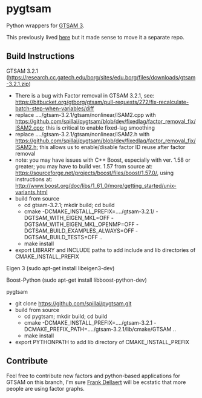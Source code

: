 # pygtsam
Python wrappers for [GTSAM 3](https://research.cc.gatech.edu/borg/download?destination=node%2F299). 

This previously lived [here](https://github.com/spillai/conda-recipes-slam/tree/master/pygtsam/pygtsam) but it made sense to move it a separate repo. 

## Build Instructions
GTSAM 3.2.1 (https://research.cc.gatech.edu/borg/sites/edu.borg/files/downloads/gtsam-3.2.1.zip)
 - There is a bug with Factor removal in GTSAM 3.2.1, see: https://bitbucket.org/gtborg/gtsam/pull-requests/272/fix-recalculate-batch-step-when-variables/diff
 - replace ..../gtsam-3.2.1/gtsam/nonlinear/ISAM2.cpp with https://github.com/spillai/pygtsam/blob/dev/fixedlag/factor_removal_fix/ISAM2.cpp; this is critical to enable fixed-lag smoothing
 - replace ..../gtsam-3.2.1/gtsam/nonlinear/ISAM2.h with https://github.com/spillai/pygtsam/blob/dev/fixedlag/factor_removal_fix/ISAM2.h; this allows us to enable/disable factor ID reuse after factor removal
 - note: you may have issues with C++ Boost, especially with ver. 1.58 or greater; you may have to build ver. 1.57 from source at: https://sourceforge.net/projects/boost/files/boost/1.57.0/, using instructions at: http://www.boost.org/doc/libs/1_61_0/more/getting_started/unix-variants.html
 - build from source 
   - cd gtsam-3.2.1; mkdir build; cd build
   - cmake -DCMAKE_INSTALL_PREFIX=..../gtsam-3.2.1/ -DGTSAM_WITH_EIGEN_MKL=OFF -DGTSAM_WITH_EIGEN_MKL_OPENMP=OFF -DGTSAM_BUILD_EXAMPLES_ALWAYS=OFF -DGTSAM_BUILD_TESTS=OFF ..
   - make install
 - export LIBRARY and INCLUDE paths to add include and lib directories of CMAKE_INSTALL_PREFIX
 
Eigen 3 (sudo apt-get install libeigen3-dev)

Boost-Python (sudo apt-get install libboost-python-dev)

pygtsam
 - git clone https://github.com/spillai/pygtsam.git
 - build from source
   - cd pygtsam; mkdir build; cd build
   - cmake -DCMAKE_INSTALL_PREFIX=..../gtsam-3.2.1 -DCMAKE_PREFIX_PATH=..../gtsam-3.2.1/lib/cmake/GTSAM ..
   - make install
 - export PYTHONPATH to add lib directory of CMAKE_INSTALL_PREFIX

## Contribute
Feel free to contribute new factors and python-based applications for GTSAM on this branch, I'm sure [Frank Dellaert](http://www.cc.gatech.edu/~dellaert/FrankDellaert/Frank_Dellaert/Frank_Dellaert.html) will be ecstatic that more people are using factor graphs. 
